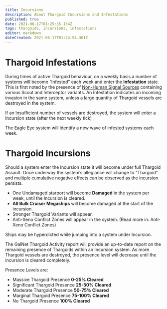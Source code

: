 ```yaml
---
title: Incursions
description: About Thargoid Incursions and Infestations
published: true
date: 2021-06-17T01:25:35.134Z
tags: thargoids, incursions, infestations
editor: markdown
dateCreated: 2021-06-17T01:24:54.361Z
---
```


# Thargoid Infestations
During times of active Thargoid behaviour, on a weekly basis a number of systems will become “Infested” each week and enter the **Infestation** state. This is first noted by the presence of [Non-Human Signal Sources](/en/nhss) containing various Scout and Interceptor variants. An Infestation indicates an incoming invasion in the same system, unless a large quantity of Thargoid vessels are destroyed in the system.

If an Insufficient number of vessels are destroyed, the system will enter a Incursion state (after the next weekly tick)

The Eagle Eye system will identify a new wave of infested systems each week.

# Thargoid Incursions
Should a system enter the Incursion state it will become under full Thargoid Assault. Once underway the system’s allegiance will change to “Thargoid” and multiple cumulative negative effects can be observed as the incursion persists.

- One Undamaged starport will become **Damaged** in the system per week, until the Incursion is cleared.
- **All Bulk Cruiser Megaships** will become damaged at the start of the incursion.
- Stronger Thargoid Variants will appear.
- Anti-Xeno Conflict Zones will appear in the system. (Read more in: Anti-Xeno Conflict Zones)

Ships may be hyperdicted while jumping into a system under Incursion.

The GalNet Thargoid Activity report will provide an up-to-date report on the remaining presence of Thargoids within an Incursion system. As more Thargoid vessels are destroyed, the presence level will decrease until the incursion is cleared completely.

Presence Levels are:

- Massive Thargoid Presence **0-25% Cleared**
- Significant Thargoid Presence **25-50% Cleared**
- Moderate Thargoid Presence **50-75% Cleared**
- Marginal Thargoid Presence **75-100% Cleared**
- No Thargoid Presence **100% Cleared**